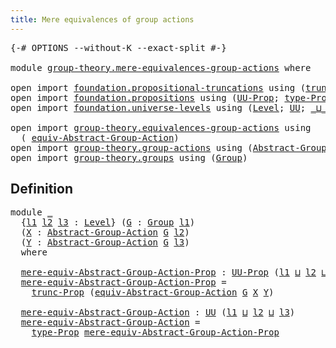 ```yaml
---
title: Mere equivalences of group actions
---
```


<pre class="Agda"><a id="60" class="Symbol">{-#</a> <a id="64" class="Keyword">OPTIONS</a> <a id="72" class="Pragma">--without-K</a> <a id="84" class="Pragma">--exact-split</a> <a id="98" class="Symbol">#-}</a>

<a id="103" class="Keyword">module</a> <a id="110" href="group-theory.mere-equivalences-group-actions.html" class="Module">group-theory.mere-equivalences-group-actions</a> <a id="155" class="Keyword">where</a>

<a id="162" class="Keyword">open</a> <a id="167" class="Keyword">import</a> <a id="174" href="foundation.propositional-truncations.html" class="Module">foundation.propositional-truncations</a> <a id="211" class="Keyword">using</a> <a id="217" class="Symbol">(</a><a id="218" href="foundation.propositional-truncations.html#2704" class="Function">trunc-Prop</a><a id="228" class="Symbol">)</a>
<a id="230" class="Keyword">open</a> <a id="235" class="Keyword">import</a> <a id="242" href="foundation.propositions.html" class="Module">foundation.propositions</a> <a id="266" class="Keyword">using</a> <a id="272" class="Symbol">(</a><a id="273" href="foundation-core.propositions.html#1393" class="Function">UU-Prop</a><a id="280" class="Symbol">;</a> <a id="282" href="foundation-core.propositions.html#1495" class="Function">type-Prop</a><a id="291" class="Symbol">)</a>
<a id="293" class="Keyword">open</a> <a id="298" class="Keyword">import</a> <a id="305" href="foundation.universe-levels.html" class="Module">foundation.universe-levels</a> <a id="332" class="Keyword">using</a> <a id="338" class="Symbol">(</a><a id="339" href="Agda.Primitive.html#597" class="Postulate">Level</a><a id="344" class="Symbol">;</a> <a id="346" href="foundation-core.universe-levels.html#235" class="Primitive">UU</a><a id="348" class="Symbol">;</a> <a id="350" href="Agda.Primitive.html#810" class="Primitive Operator">_⊔_</a><a id="353" class="Symbol">)</a>

<a id="356" class="Keyword">open</a> <a id="361" class="Keyword">import</a> <a id="368" href="group-theory.equivalences-group-actions.html" class="Module">group-theory.equivalences-group-actions</a> <a id="408" class="Keyword">using</a>
  <a id="416" class="Symbol">(</a> <a id="418" href="group-theory.equivalences-group-actions.html#2536" class="Function">equiv-Abstract-Group-Action</a><a id="445" class="Symbol">)</a>
<a id="447" class="Keyword">open</a> <a id="452" class="Keyword">import</a> <a id="459" href="group-theory.group-actions.html" class="Module">group-theory.group-actions</a> <a id="486" class="Keyword">using</a> <a id="492" class="Symbol">(</a><a id="493" href="group-theory.group-actions.html#1205" class="Function">Abstract-Group-Action</a><a id="514" class="Symbol">)</a>
<a id="516" class="Keyword">open</a> <a id="521" class="Keyword">import</a> <a id="528" href="group-theory.groups.html" class="Module">group-theory.groups</a> <a id="548" class="Keyword">using</a> <a id="554" class="Symbol">(</a><a id="555" href="group-theory.groups.html#2481" class="Function">Group</a><a id="560" class="Symbol">)</a>
</pre>
## Definition

<pre class="Agda"><a id="590" class="Keyword">module</a> <a id="597" href="group-theory.mere-equivalences-group-actions.html#597" class="Module">_</a>
  <a id="601" class="Symbol">{</a><a id="602" href="group-theory.mere-equivalences-group-actions.html#602" class="Bound">l1</a> <a id="605" href="group-theory.mere-equivalences-group-actions.html#605" class="Bound">l2</a> <a id="608" href="group-theory.mere-equivalences-group-actions.html#608" class="Bound">l3</a> <a id="611" class="Symbol">:</a> <a id="613" href="Agda.Primitive.html#597" class="Postulate">Level</a><a id="618" class="Symbol">}</a> <a id="620" class="Symbol">(</a><a id="621" href="group-theory.mere-equivalences-group-actions.html#621" class="Bound">G</a> <a id="623" class="Symbol">:</a> <a id="625" href="group-theory.groups.html#2481" class="Function">Group</a> <a id="631" href="group-theory.mere-equivalences-group-actions.html#602" class="Bound">l1</a><a id="633" class="Symbol">)</a>
  <a id="637" class="Symbol">(</a><a id="638" href="group-theory.mere-equivalences-group-actions.html#638" class="Bound">X</a> <a id="640" class="Symbol">:</a> <a id="642" href="group-theory.group-actions.html#1205" class="Function">Abstract-Group-Action</a> <a id="664" href="group-theory.mere-equivalences-group-actions.html#621" class="Bound">G</a> <a id="666" href="group-theory.mere-equivalences-group-actions.html#605" class="Bound">l2</a><a id="668" class="Symbol">)</a>
  <a id="672" class="Symbol">(</a><a id="673" href="group-theory.mere-equivalences-group-actions.html#673" class="Bound">Y</a> <a id="675" class="Symbol">:</a> <a id="677" href="group-theory.group-actions.html#1205" class="Function">Abstract-Group-Action</a> <a id="699" href="group-theory.mere-equivalences-group-actions.html#621" class="Bound">G</a> <a id="701" href="group-theory.mere-equivalences-group-actions.html#608" class="Bound">l3</a><a id="703" class="Symbol">)</a>
  <a id="707" class="Keyword">where</a>

  <a id="716" href="group-theory.mere-equivalences-group-actions.html#716" class="Function">mere-equiv-Abstract-Group-Action-Prop</a> <a id="754" class="Symbol">:</a> <a id="756" href="foundation-core.propositions.html#1393" class="Function">UU-Prop</a> <a id="764" class="Symbol">(</a><a id="765" href="group-theory.mere-equivalences-group-actions.html#602" class="Bound">l1</a> <a id="768" href="Agda.Primitive.html#810" class="Primitive Operator">⊔</a> <a id="770" href="group-theory.mere-equivalences-group-actions.html#605" class="Bound">l2</a> <a id="773" href="Agda.Primitive.html#810" class="Primitive Operator">⊔</a> <a id="775" href="group-theory.mere-equivalences-group-actions.html#608" class="Bound">l3</a><a id="777" class="Symbol">)</a>
  <a id="781" href="group-theory.mere-equivalences-group-actions.html#716" class="Function">mere-equiv-Abstract-Group-Action-Prop</a> <a id="819" class="Symbol">=</a>
    <a id="825" href="foundation.propositional-truncations.html#2704" class="Function">trunc-Prop</a> <a id="836" class="Symbol">(</a><a id="837" href="group-theory.equivalences-group-actions.html#2536" class="Function">equiv-Abstract-Group-Action</a> <a id="865" href="group-theory.mere-equivalences-group-actions.html#621" class="Bound">G</a> <a id="867" href="group-theory.mere-equivalences-group-actions.html#638" class="Bound">X</a> <a id="869" href="group-theory.mere-equivalences-group-actions.html#673" class="Bound">Y</a><a id="870" class="Symbol">)</a>

  <a id="875" href="group-theory.mere-equivalences-group-actions.html#875" class="Function">mere-equiv-Abstract-Group-Action</a> <a id="908" class="Symbol">:</a> <a id="910" href="foundation-core.universe-levels.html#235" class="Primitive">UU</a> <a id="913" class="Symbol">(</a><a id="914" href="group-theory.mere-equivalences-group-actions.html#602" class="Bound">l1</a> <a id="917" href="Agda.Primitive.html#810" class="Primitive Operator">⊔</a> <a id="919" href="group-theory.mere-equivalences-group-actions.html#605" class="Bound">l2</a> <a id="922" href="Agda.Primitive.html#810" class="Primitive Operator">⊔</a> <a id="924" href="group-theory.mere-equivalences-group-actions.html#608" class="Bound">l3</a><a id="926" class="Symbol">)</a>
  <a id="930" href="group-theory.mere-equivalences-group-actions.html#875" class="Function">mere-equiv-Abstract-Group-Action</a> <a id="963" class="Symbol">=</a>
    <a id="969" href="foundation-core.propositions.html#1495" class="Function">type-Prop</a> <a id="979" href="group-theory.mere-equivalences-group-actions.html#716" class="Function">mere-equiv-Abstract-Group-Action-Prop</a>
</pre>